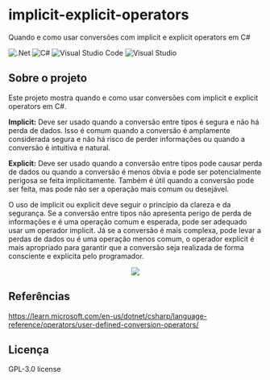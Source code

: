 # implicit-explicit-operators
Quando e como usar conversões com implicit e explicit operators em C#

![.Net](https://img.shields.io/badge/.NET-5C2D91?style=for-the-badge&logo=.net&logoColor=white)
![C#](https://img.shields.io/badge/c%23-%23239120.svg?style=for-the-badge&logo=c-sharp&logoColor=white)
![Visual Studio Code](https://img.shields.io/badge/Visual%20Studio%20Code-0078d7.svg?style=for-the-badge&logo=visual-studio-code&logoColor=white)
![Visual Studio](https://img.shields.io/badge/Visual%20Studio-5C2D91.svg?style=for-the-badge&logo=visual-studio&logoColor=white)

## Sobre o projeto
Este projeto mostra quando e como usar conversões com implicit e explicit operators em C#.

**Implicit:** Deve ser usado quando a conversão entre tipos é segura e não há perda de dados. Isso é comum quando a conversão é amplamente considerada segura e não há risco de perder informações ou quando a conversão é intuitiva e natural.

**Explicit:** Deve ser usado quando a conversão entre tipos pode causar perda de dados ou quando a conversão é menos óbvia e pode ser potencialmente perigosa se feita implicitamente. Também é útil quando a conversão pode ser feita, mas pode não ser a operação mais comum ou desejável.

O uso de implicit ou explicit deve seguir o princípio da clareza e da segurança. Se a conversão entre tipos não apresenta perigo de perda de informações e é uma operação comum e esperada, pode ser adequado usar um operador implicit. Já se a conversão é mais complexa, pode levar a perdas de dados ou é uma operação menos comum, o operador explicit é mais apropriado para garantir que a conversão seja realizada de forma consciente e explícita pelo programador.

<div align="center">
    <img src="https://github.com/jfs-dev/implicit-explicit-operators/assets/54154628/518a2b6c-26ab-4562-ae9c-15e3f2e6ae51"</img>
</div>

## Referências
https://learn.microsoft.com/en-us/dotnet/csharp/language-reference/operators/user-defined-conversion-operators/

## Licença
GPL-3.0 license
